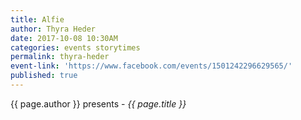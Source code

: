 ```yaml
---
title: Alfie
author: Thyra Heder
date: 2017-10-08 10:30AM
categories: events storytimes
permalink: thyra-heder
event-link: 'https://www.facebook.com/events/1501242296629565/'
published: true
---
```

{{ page.author }} presents - *{{ page.title }}*
